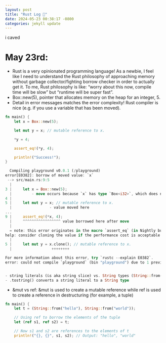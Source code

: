 ```yaml
---
layout: post
title: "Rust Log 🦀"
date: 2024-05-23 00:38:17 -0800
categories: jekyll update
---
```


i caved

# May 23rd:

- Rust is a very opinionated programming language! As a newbie, I feel like I need to understand the Rust philosophy of approaching memory without garbage collector/fighting borrow checker in order to actually get it. To me, Rust philosophy is like: “worry about this now, compile time will be slow” but “runtime will be super fast”.
- Box::new(5), pointer that allocates memory on the heap for an integer, 5.
- Detail in error messages matches the error complexity! Rust compiler is nice (e.g. if you use a variable that has been moved).

```rust
fn main() {
    let x = Box::new(5);

    let mut y = x; // mutable reference to x.

    *y = 4;

    assert_eq!(*y, 4);

    println!("Success!");
}

  Compiling playground v0.0.1 (/playground)
error[E0382]: borrow of moved value: `x`
 --> src/main.rs:9:5
  |
3 |     let x = Box::new(5);
  |         - move occurs because `x` has type `Box<i32>`, which does not implement the `Copy` trait
4 |
5 |     let mut y = x; // mutable reference to x.
  |                 - value moved here
...
9 |     assert_eq!(*x, 4);
  |     ^^^^^^^^^^^^^^^^^ value borrowed here after move
  |
  = note: this error originates in the macro `assert_eq` (in Nightly builds, run with -Z macro-backtrace for more info)
help: consider cloning the value if the performance cost is acceptable
  |
5 |     let mut y = x.clone(); // mutable reference to x.
  |                  ++++++++

For more information about this error, try `rustc --explain E0382`.
error: could not compile `playground` (bin "playground") due to 1 previous error


- string literals (&s aka string slice) vs. String types (String::from("hello world") using a string literal, stored as vector of bytes) are a thing!
- .tostring() converts a string literal to a String type 
```
- &mut vs ref: &mut is used to create a mutable reference while ref is used to create a reference in destructuring (for example, a tuple)

```rust 
fn main() {
    let t = (String::from("hello"), String::from("world"));

    // Using ref to borrow the elements of the tuple
    let (ref s1, ref s2) = t;

    // Now s1 and s2 are references to the elements of t
    println!("{}, {}", s1, s2); // Output: "hello", "world"
```